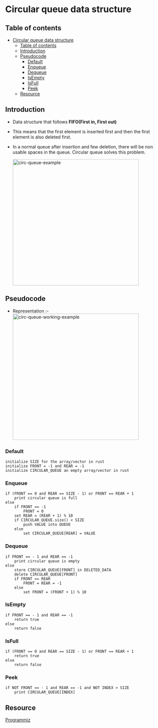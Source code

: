 # Circular queue data structure

## Table of contents
- [Circular queue data structure](#circular-queue-data-structure)
  - [Table of contents](#table-of-contents)
  - [Introduction](#introduction)
  - [Pseudocode](#pseudocode)
    - [Default](#default)
    - [Enqueue](#enqueue)
    - [Dequeue](#dequeue)
    - [IsEmpty](#isempty)
    - [IsFull](#isfull)
    - [Peek](#peek)
  - [Resource](#resource)

## Introduction

- Data structure that follows **FIFO(First in, First out)**
- This means that the first element is inserted first and then the first element is also deleted first.
- In a normal queue after insertion and few deletion, there will be non usable spaces in the queue. Circular queue solves this problem.

  <img src="https://cdn.programiz.com/sites/tutorial2program/files/circular-increment.png" alt="circ-queue-example" width="400"/>

## Pseudocode

- Representation :-
  <img src="https://cdn.programiz.com/sites/tutorial2program/files/circular-queue-program.png" alt="circ-queue-working-example" width="400"/>

### Default

```
initialize SIZE for the array/vector in rust
initialize FRONT = -1 and REAR = -1
initialize CIRCULAR_QUEUE an empty array/vector in rust
```

### Enqueue

```
if (FRONT == 0 and REAR == SIZE - 1) or FRONT == REAR + 1
    print circular queue is full
else
    if FRONT == -1
        FRONT = 0
    set REAR = (REAR + 1) % 10
    if CIRCULAR_QUEUE.size() < SIZE
        push VALUE into QUEUE
    else
        set CIRCULAR_QUEUE[REAR] = VALUE
```

### Dequeue

```
if FRONT == - 1 and REAR == -1
    print circular queue is empty
else
    store CIRCULAR_QUEUE[FRONT] in DELETED_DATA
    delete CIRCULAR_QUEUE[FRONT]
    if FRONT == REAR
        FRONT = REAR = -1
    else
        set FRONT = (FRONT + 1) % 10
```

### IsEmpty

```
if FRONT == - 1 and REAR == -1
    return true
else
    return false
```

### IsFull

```
if (FRONT == 0 and REAR == SIZE - 1) or FRONT == REAR + 1
    return true
else
    return false
```

### Peek

```
if NOT FRONT == - 1 and REAR == -1 and NOT INDEX > SIZE
    print CIRCULAR_QUEUE[INDEX]
```

## Resource

[Programmiz](https://www.programiz.com/)
